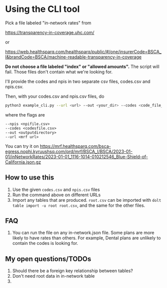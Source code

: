# Using the CLI tool

Pick a file labeled "in-network rates" from 

https://transparency-in-coverage.uhc.com/

or 

https://web.healthsparq.com/healthsparq/public/#/one/insurerCode=BSCA_I&brandCode=BSCA/machine-readable-transparency-in-coverage

**Do not choose a file labeled "index" or "allowed amounts".** The script will fail. Those files don't contain what we're looking for. 

I'll provide the codes and npis in two separate csv files, codes.csv and npis.csv. 

Then, with your codes.csv and npis.csv files, do

```bash
python3 example_cli.py --url <url> --out <your_dir> --codes <code_file_location> --npis <npi_file_location>
```

where the flags are 

```
--npis <npifile.csv>
--codes <codesfile.csv>
--out <outputdirectory>
--url <mrf url>
```

You can try it on https://mrf.healthsparq.com/bsca-egress.nophi.kyruushsq.com/prd/mrf/BSCA_I/BSCA/2023-01-01/inNetworkRates/2023-01-01_1116-1014-010212546_Blue-Shield-of-California.json.gz

## How to use this
1. Use the given `codes.csv` and `npis.csv` files 
2. Run the command above on different URLs
3. Import any tables that are produced. `root.csv` can be imported with `dolt table import -u root root.csv`, and the same for the other files.

## FAQ
1. You can run the file on any in-network.json file. Some plans are more likely to have rates than others. For example, Dental plans are unlikely to contain the codes <company> is looking for.


## My open questions/TODOs
1. Should there be a foreign key relationship between tables?
2. Don't need root data in in-network table
3. 
